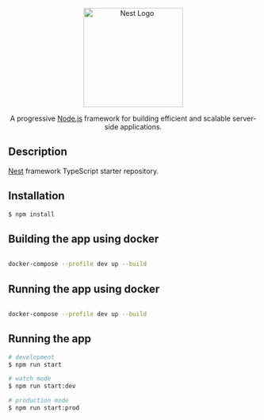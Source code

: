 <p align="center">
  <a href="http://nestjs.com/" target="blank"><img src="https://nestjs.com/img/logo-small.svg" width="200" alt="Nest Logo" /></a>
</p>

[circleci-image]: https://img.shields.io/circleci/build/github/nestjs/nest/master?token=abc123def456
[circleci-url]: https://circleci.com/gh/nestjs/nest

  <p align="center">A progressive <a href="http://nodejs.org" target="_blank">Node.js</a> framework for building efficient and scalable server-side applications.</p>
    <p align="center">
    
## Description

[Nest](https://github.com/nestjs/nest) framework TypeScript starter repository.

## Installation

```bash
$ npm install
```


## Building the app using docker

```bash

docker-compose --profile dev up --build

```

## Running the app using docker

```bash

docker-compose --profile dev up --build

```

## Running the app

```bash
# development
$ npm run start

# watch mode
$ npm run start:dev

# production mode
$ npm run start:prod
```
